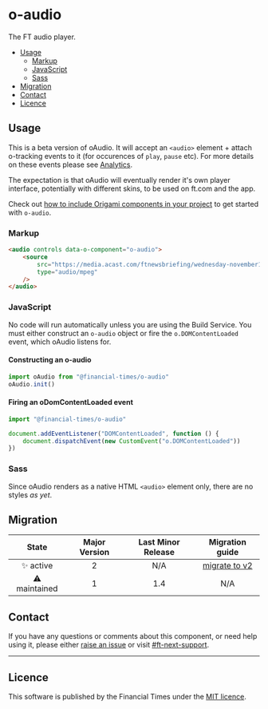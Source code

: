 # o-audio

The FT audio player.

- [Usage](#usage)
	- [Markup](#markup)
	- [JavaScript](#javascript)
	- [Sass](#sass)
- [Migration](#migration)
- [Contact](#contact)
- [Licence](#licence)

## Usage

This is a beta version of oAudio. It will accept an `<audio>` element + attach o-tracking events to it (for occurences of `play`, `pause` etc). For more details on these events please see [Analytics](analytics.md).

The expectation is that oAudio will eventually render it's own player interface, potentially with different skins, to be used on ft.com and the app.

Check out [how to include Origami components in your project](https://origami.ft.com/docs/components/#including-origami-components-in-your-project) to get started with `o-audio`.

### Markup

```html
<audio controls data-o-component="o-audio">
	<source
		src="https://media.acast.com/ftnewsbriefing/wednesday-november14/media.mp3"
		type="audio/mpeg"
	/>
</audio>
```

### JavaScript

No code will run automatically unless you are using the Build Service.
You must either construct an `o-audio` object or fire the `o.DOMContentLoaded` event, which oAudio listens for.

#### Constructing an o-audio

```js
import oAudio from "@financial-times/o-audio"
oAudio.init()
```

#### Firing an oDomContentLoaded event

```js
import "@financial-times/o-audio"

document.addEventListener("DOMContentLoaded", function () {
	document.dispatchEvent(new CustomEvent("o.DOMContentLoaded"))
})
```

### Sass

Since oAudio renders as a native HTML `<audio>` element only, there are no styles _as yet_.

## Migration

State | Major Version | Last Minor Release | Migration guide |
:---: | :---: | :---: | :---:
✨ active | 2 | N/A | [migrate to v2](MIGRATION.md#migrating-from-v1-to-v2) |
⚠ maintained | 1 | 1.4 | N/A |


## Contact

If you have any questions or comments about this component, or need help using it, please either [raise an issue](https://github.com/Financial-Times/o-audio/issues) or visit [#ft-next-support](https://financialtimes.slack.com/messages/ft-next-support).

***

## Licence

This software is published by the Financial Times under the [MIT licence](http://opensource.org/licenses/MIT).
